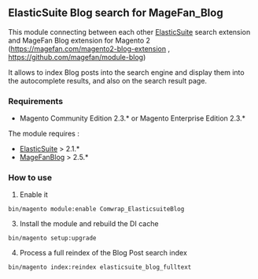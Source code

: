 ## ElasticSuite Blog search for MageFan_Blog


This module connecting between each other [ElasticSuite](https://github.com/Smile-SA/elasticsuite) search extension and MageFan Blog extension for Magento 2 (https://magefan.com/magento2-blog-extension , https://github.com/magefan/module-blog)

It allows to index Blog posts into the search engine and display them into the autocomplete results, and also on the search result page.

### Requirements

* Magento Community Edition 2.3.* or Magento Enterprise Edition 2.3.*

The module requires :

- [ElasticSuite](https://github.com/Smile-SA/elasticsuite) > 2.1.*
- [MageFanBlog](https://github.com/magefan/module-blog) > 2.5.*

### How to use

1. Enable it

``` bin/magento module:enable Comwrap_ElasticsuiteBlog ```

3. Install the module and rebuild the DI cache

``` bin/magento setup:upgrade ```

4. Process a full reindex of the Blog Post search index

``` bin/magento index:reindex elasticsuite_blog_fulltext ```

